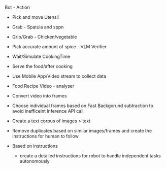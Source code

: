 Bot - Action

- Pick and  move Utensil
- Grab - Spatula and sppn
- Grip/Grab - Chicken/vegetable
- Pick accurate amount of spice - VLM Verifier
- Wait/Simulate CookingTime
- Serve the food/after cooking


- Use Mobile App/Video stream to collect data


- Food Recipe Video - analyser
 - Convert video into frames
 - Choose individual frames based on Fast Backgorund subtraction to avoid inefficeint inference API call

 - Create a text corpus of images > text 
 - Remove duplicates based on similar images/frames and create the instructions for human to follow

 - Based on instructions
   - create a detailed instructions for robot to handle independent tasks autonomously